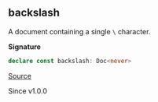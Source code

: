 ## backslash

A document containing a single `\` character.

**Signature**

```ts
declare const backslash: Doc<never>
```

[Source](https://github.com/Effect-TS/effect/tree/main/packages/printer/src/Doc.ts#L711)

Since v1.0.0
